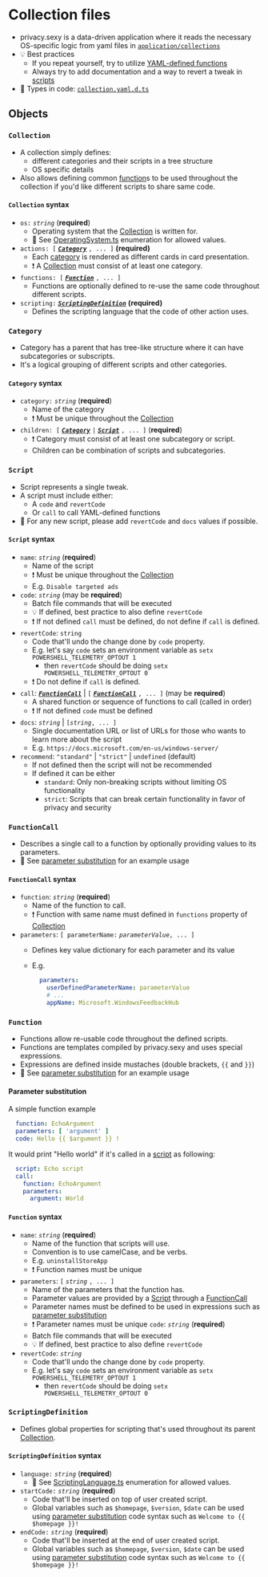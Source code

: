 # Collection files

- privacy.sexy is a data-driven application where it reads the necessary OS-specific logic from yaml files in [`application/collections`](./../src/application/collections/)
- 💡 Best practices
  - If you repeat yourself, try to utilize [YAML-defined functions](#Function)
  - Always try to add documentation and a way to revert a tweak in [scripts](#Script)
- 📖 Types in code: [`collection.yaml.d.ts`](./../src/application/collections/collection.yaml.d.ts)

## Objects

### `Collection`

- A collection simply defines:
  - different categories and their scripts in a tree structure
  - OS specific details
- Also allows defining common [function](#Function)s to be used throughout the collection if you'd like different scripts to share same code.

#### `Collection` syntax

- `os:` *`string`*  (**required**)
  - Operating system that the [Collection](#collection) is written for.
  - 📖 See [OperatingSystem.ts](./../src/domain/OperatingSystem.ts) enumeration for allowed values.
- `actions: [` ***[`Category`](#Category)*** `, ... ]` **(required)**
  - Each [category](#category) is rendered as different cards in card presentation.
  - ❗ A [Collection](#collection) must consist of at least one category.
- `functions: [` ***[`Function`](#Function)*** `, ... ]`
  - Functions are optionally defined to re-use the same code throughout different scripts.
- `scripting:` ***[`ScriptingDefinition`](#ScriptingDefinition)*** **(required)**
  - Defines the scripting language that the code of other action uses.

### `Category`

- Category has a parent that has tree-like structure where it can have subcategories or subscripts.
- It's a logical grouping of different scripts and other categories.

#### `Category` syntax

- `category:` *`string`*  (**required**)
  - Name of the category
  - ❗ Must be unique throughout the [Collection](#collection)
- `children: [` ***[`Category`](#Category)*** `|` [***`Script`***](#Script) `, ... ]`  (**required**)
  - ❗ Category must consist of at least one subcategory or script.
  - Children can be combination of scripts and subcategories.

### `Script`

- Script represents a single tweak.
- A script must include either:
  - A `code` and `revertCode`
  - Or `call` to call YAML-defined functions
- 🙏 For any new script, please add `revertCode` and `docs` values if possible.

#### `Script` syntax

- `name`: *`string`* (**required**)
  - Name of the script
  - ❗ Must be unique throughout the [Collection](#collection)
  - E.g. `Disable targeted ads`
- `code`: *`string`* (may be **required**)
  - Batch file commands that will be executed
  - 💡 If defined, best practice to also define `revertCode`
  - ❗ If not defined `call` must be defined, do not define if `call` is defined.
- `revertCode`: `string`
  - Code that'll undo the change done by `code` property.
  - E.g. let's say `code` sets an environment variable as `setx POWERSHELL_TELEMETRY_OPTOUT 1`
    - then `revertCode` should be doing `setx POWERSHELL_TELEMETRY_OPTOUT 0`
  - ❗ Do not define if `call` is defined.
- `call`: ***[`FunctionCall`](#FunctionCall)*** | `[` ***[`FunctionCall`](#FunctionCall)*** `, ... ]` (may be **required**)
  - A shared function or sequence of functions to call (called in order)
  - ❗ If not defined `code` must be defined
- `docs`: *`string`* | `[`*`string`*`, ... ]`
  - Single documentation URL or list of URLs for those who wants to learn more about the script
  - E.g. `https://docs.microsoft.com/en-us/windows-server/`
- `recommend`: `"standard"` | `"strict"` | `undefined` (default)
  - If not defined then the script will not be recommended
  - If defined it can be either
    - `standard`: Only non-breaking scripts without limiting OS functionality
    - `strict`: Scripts that can break certain functionality in favor of privacy and security

### `FunctionCall`

- Describes a single call to a function by optionally providing values to its parameters.
- 👀 See [parameter substitution](#parameter-substitution) for an example usage

#### `FunctionCall` syntax

- `function`: *`string`* (**required**)
  - Name of the function to call.
  - ❗ Function with same name must defined in `functions` property of [Collection](#collection)
- `parameters`: `[ parameterName:` *`parameterValue`*`, ... ]`
  - Defines key value dictionary for each parameter and its value
  - E.g.

    ```yaml
      parameters:
        userDefinedParameterName: parameterValue
        # ...
        appName: Microsoft.WindowsFeedbackHub
    ```

### `Function`

- Functions allow re-usable code throughout the defined scripts.
- Functions are templates compiled by privacy.sexy and uses special expressions.
- Expressions are defined inside mustaches (double brackets, `{{` and `}}`)
- 👀 See [parameter substitution](#parameter-substitution) for an example usage

#### Parameter substitution

A simple function example

```yaml
  function: EchoArgument
  parameters: [ 'argument' ]
  code: Hello {{ $argument }} !
```

It would print "Hello world" if it's called in a [script](#script) as following:

```yaml
  script: Echo script
  call:
    function: EchoArgument
    parameters:
      argument: World
```

#### `Function` syntax

- `name`: *`string`* (**required**)
  - Name of the function that scripts will use.
  - Convention is to use camelCase, and be verbs.
  - E.g. `uninstallStoreApp`
  - ❗ Function names must be unique
- `parameters`: `[` *`string`* `, ... ]`
  - Name of the parameters that the function has.
  - Parameter values are provided by a [Script](#script) through a [FunctionCall](#FunctionCall)
  - Parameter names must be defined to be used in expressions such as [parameter substitution](#parameter-substitution)
  - ❗ Parameter names must be unique
 `code`: *`string`* (**required**)
  - Batch file commands that will be executed
  - 💡 If defined, best practice to also define `revertCode`
- `revertCode`: *`string`*
  - Code that'll undo the change done by `code` property.
  - E.g. let's say `code` sets an environment variable as `setx POWERSHELL_TELEMETRY_OPTOUT 1`
    - then `revertCode` should be doing `setx POWERSHELL_TELEMETRY_OPTOUT 0`

### `ScriptingDefinition`

- Defines global properties for scripting that's used throughout its parent [Collection](#collection).

#### `ScriptingDefinition` syntax

- `language:` *`string`* (**required**)
  - 📖 See [ScriptingLanguage.ts](./../src/domain/ScriptingLanguage.ts) enumeration for allowed values.
- `startCode:` *`string`* (**required**)
  - Code that'll be inserted on top of user created script.
  - Global variables such as `$homepage`, `$version`, `$date` can be used using [parameter substitution](#parameter-substitution) code syntax such as `Welcome to {{ $homepage }}!`
- `endCode:` *`string`* (**required**)
  - Code that'll be inserted at the end of user created script.
  - Global variables such as `$homepage`, `$version`, `$date` can be used using [parameter substitution](#parameter-substitution) code syntax such as `Welcome to {{ $homepage }}!`
